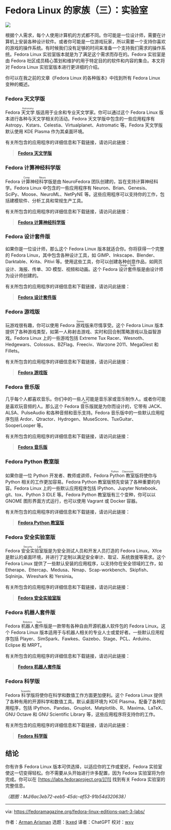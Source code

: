 [#]: subject: "Fedora Linux editions part 3: Labs"
[#]: via: "https://fedoramagazine.org/fedora-linux-editions-part-3-labs/"
[#]: author: "Arman Arisman https://fedoramagazine.org/author/armanwu/"
[#]: collector: "lkxed"
[#]: translator: "ChatGPT"
[#]: reviewer: "wxy"
[#]: publisher: "wxy"
[#]: url: "https://linux.cn/article-16077-1.html"

Fedora Linux 的家族（三）：实验室
======

![][0]

根据个人需求，每个人使用计算机的方式都不同。你可能是一位设计师，需要在计算机上安装各种设计软件。或者你可能是一位游戏玩家，所以需要一个支持你喜欢的游戏的操作系统。有时候我们没有足够的时间来准备一个支持我们需求的操作系统。Fedora Linux 实验室版本就是为了满足这个需求而存在的。Fedora 实验室是由 Fedora 社区成员精心策划和维护的用于特定目的的软件和内容的集合。本文将对 Fedora Linux 实验室版本进行更详细的介绍。

你可以在我之前的文章《Fedora Linux 的各种版本》中找到所有 Fedora Linux 变种的概述。

### Fedora 天文学版

Fedora <ruby>天文学<rt>Astronomy</rt></ruby> 版适用于业余和专业天文学家。你可以通过这个 Fedora Linux 版本进行各种与天文学相关的活动。Fedora 天文学版中包含的一些应用程序有 Astropy、Kstars、Celestia、Virtualplanet、Astromatic 等。Fedora 天文学版默认使用 KDE Plasma 作为其桌面环境。

有关所包含的应用程序的详细信息和下载链接，请访问此链接：

> **[Fedora 天文学版][2]**

### Fedora 计算神经科学版

Fedora <ruby>计算神经科学<rt>Comp Neuro</rt></ruby>版是由 NeuroFedora 团队创建的，旨在支持计算神经科学。Fedora Linux 中包含的一些应用程序有 Neuron、Brian、Genesis、SciPy、Moose、NeuroML、NetPyNE 等。这些应用程序可以支持你的工作，包括建模软件、分析工具和常规生产工具。

有关所包含的应用程序的详细信息和下载链接，请访问此链接：

> **[Fedora 计算神经科学版][3]**

### Fedora 设计套件版

如果你是一位设计师，那么这个 Fedora Linux 版本就适合你。你将获得一个完整的 Fedora Linux，其中包含各种设计工具，如 GIMP、Inkscape、Blender、Darktable、Krita、Pitivi 等。使用这些工具，你可以创建各种创意作品，如网页设计、海报、传单、3D 模型、视频和动画。这个 Fedora <ruby>设计套件<rt>Design Suite</rt></ruby>版是由设计师为设计师创建的。

有关所包含的应用程序的详细信息和下载链接，请访问此链接：

> **[Fedora 设计套件版][4]**

### Fedora 游戏版

玩游戏很有趣，你可以使用 Fedora <ruby>游戏<rt>Games</rt></ruby>版来尽情享受。这个 Fedora Linux 版本提供了各种游戏类型，如第一人称射击游戏、实时和回合制策略游戏以及益智游戏。Fedora Linux 上的一些游戏包括 Extreme Tux Racer、Wesnoth、Hedgewars、Colossus、BZFlag、Freeciv、Warzone 2011、MegaGlest 和 Fillets。

有关所包含的应用程序的详细信息和下载链接，请访问此链接：

> **[Fedora 游戏版][5]**

### Fedora 音乐版

几乎每个人都喜欢音乐。你们中的一些人可能是音乐家或音乐制作人。或者你可能是喜欢玩音频的人。那么这个 Fedora <ruby>音乐<rt>Jam</rt></ruby>版就是为你而设计的，它带有 JACK、ALSA、PulseAudio 和各种音频和音乐支持。Fedora 音乐版中的一些默认应用程序包括 Ardor、Qtractor、Hydrogen、MuseScore、TuxGuitar、SooperLooper 等。

有关所包含的应用程序的详细信息和下载链接，请访问此链接：

> **[Fedora 音乐版][6]**

### Fedora Python 教室版

如果你是一位 Python 开发者、教师或讲师，Fedora <ruby>Python 教室<rt>Python Classroom</rt></ruby>版将使你与 Python 相关的工作更加容易。Fedora Python 教室版预先安装了各种重要的内容。Fedora Linux 上的一些默认应用程序包括 IPython、Jupyter Notebook、git、tox、Python 3 IDLE 等。Fedora Python 教室版有三个变种，你可以以 GNOME 图形界面方式运行，也可以使用 Vagrant 或 Docker 容器。

有关所包含的应用程序的详细信息和下载链接，请访问此链接：

> **[Fedora Python 教室版][7]**

### Fedora 安全实验室版

Fedora <ruby>安全实验室<rt>Security Lab</rt></ruby>版是为安全测试人员和开发人员打造的 Fedora Linux。Xfce 是默认的桌面环境，并进行了定制以满足安全审计、取证、系统救援等需求。这个 Fedora Linux 提供了一些默认安装的应用程序，以支持你在安全领域的工作，如 Etherape、Ettercap、Medusa、Nmap、Scap-workbench、Skipfish、Sqlninja、Wireshark 和 Yersinia。

有关所包含的应用程序的详细信息和下载链接，请访问此链接：

> **[Fedora 安全实验室版][8]**

### Fedora 机器人套件版

Fedora <ruby>机器人套件<rt>Robotics Suite</rt></ruby>版是一款带有各种自由开源机器人软件包的 Fedora Linux。这个 Fedora Linux 版本适用于与机器人相关的专业人士或爱好者。一些默认应用程序包括 Player、SimSpark、Fawkes、Gazebo、Stage、PCL、Arduino、Eclipse 和 MRPT。

有关所包含的应用程序的详细信息和下载链接，请访问此链接：

> **[Fedora 机器人套件版][9]**

### Fedora 科学版

Fedora <ruby>科学<rt>Scientific</rt></ruby>版将使你在科学和数值工作方面更加便利。这个 Fedora Linux 提供了各种有用的开源科学和数值工具。默认桌面环境为 KDE Plasma，配备了各种应用程序，包括 IPython、Pandas、Gnuplot、Matplotlib、R、Maxima、LaTeX、GNU Octave 和 GNU Scientific Library 等，这些应用程序将支持你的工作。

有关所包含的应用程序的详细信息和下载链接，请访问此链接：

> **[Fedora 科学版][10]**

## 结论

你有许多 Fedora Linux 版本可供选择，以适应你的工作或爱好。Fedora 实验室使这一切变得轻松。你不需要从头开始进行许多配置，因为 Fedora 实验室将为你完成。你可以在 [https://labs.fedoraproject.org/][11] 找到有关 Fedora 实验室的完整信息。

*（题图：MJ/6ac3eb72-eeb5-45dc-af53-91b54d320638）*

--------------------------------------------------------------------------------

via: https://fedoramagazine.org/fedora-linux-editions-part-3-labs/

作者：[Arman Arisman][a]
选题：[lkxed][b]
译者：ChatGPT
校对：[wxy](https://github.com/wxy)

[a]: https://fedoramagazine.org/author/armanwu/
[b]: https://github.com/lkxed/
[1]: https://fedoramagazine.org/introduce-the-different-fedora-linux-editions/
[2]: https://labs.fedoraproject.org/en/astronomy/
[3]: https://labs.fedoraproject.org/en/comp-neuro/
[4]: https://labs.fedoraproject.org/en/design-suite/
[5]: https://labs.fedoraproject.org/en/games/
[6]: https://labs.fedoraproject.org/en/jam/
[7]: https://labs.fedoraproject.org/en/python-classroom/
[8]: https://labs.fedoraproject.org/en/security/
[9]: https://labs.fedoraproject.org/en/robotics/
[10]: https://labs.fedoraproject.org/en/scientific/
[11]: https://labs.fedoraproject.org/
[0]: https://img.linux.net.cn/data/attachment/album/202308/09/145420og2iztubio2uoc0u.jpg